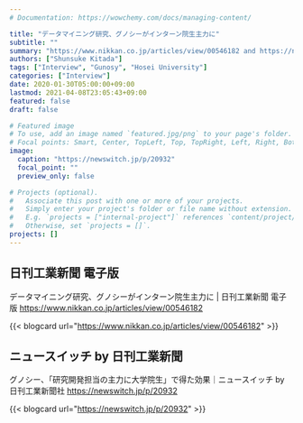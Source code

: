 ```yaml
---
# Documentation: https://wowchemy.com/docs/managing-content/

title: "データマイニング研究、グノシーがインターン院生主力に"
subtitle: ""
summary: "https://www.nikkan.co.jp/articles/view/00546182 and https://newswitch.jp/p/20932"
authors: ["Shunsuke Kitada"]
tags: ["Interview", "Gunosy", "Hosei University"]
categories: ["Interview"]
date: 2020-01-30T05:00:00+09:00
lastmod: 2021-04-08T23:05:43+09:00
featured: false
draft: false

# Featured image
# To use, add an image named `featured.jpg/png` to your page's folder.
# Focal points: Smart, Center, TopLeft, Top, TopRight, Left, Right, BottomLeft, Bottom, BottomRight.
image:
  caption: "https://newswitch.jp/p/20932"
  focal_point: ""
  preview_only: false

# Projects (optional).
#   Associate this post with one or more of your projects.
#   Simply enter your project's folder or file name without extension.
#   E.g. `projects = ["internal-project"]` references `content/project/deep-learning/index.md`.
#   Otherwise, set `projects = []`.
projects: []
---
```


## 日刊工業新聞 電子版

データマイニング研究、グノシーがインターン院生主力に | 日刊工業新聞 電子版 https://www.nikkan.co.jp/articles/view/00546182 

{{< blogcard url="https://www.nikkan.co.jp/articles/view/00546182" >}}

## ニュースイッチ by 日刊工業新聞

グノシー、「研究開発担当の主力に大学院生」で得た効果｜ニュースイッチ by 日刊工業新聞社 https://newswitch.jp/p/20932 

{{< blogcard url="https://newswitch.jp/p/20932" >}}
